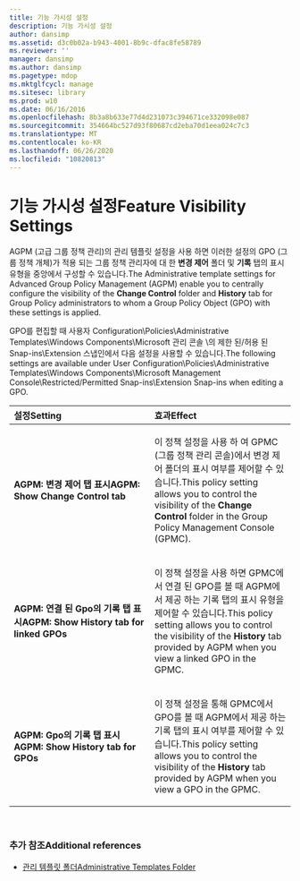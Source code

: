 ```yaml
---
title: 기능 가시성 설정
description: 기능 가시성 설정
author: dansimp
ms.assetid: d3c0b02a-b943-4001-8b9c-dfac8fe58789
ms.reviewer: ''
manager: dansimp
ms.author: dansimp
ms.pagetype: mdop
ms.mktglfcycl: manage
ms.sitesec: library
ms.prod: w10
ms.date: 06/16/2016
ms.openlocfilehash: 8b3a8b633e77d4d231073c394671ce332098e087
ms.sourcegitcommit: 354664bc527d93f80687cd2eba70d1eea024c7c3
ms.translationtype: MT
ms.contentlocale: ko-KR
ms.lasthandoff: 06/26/2020
ms.locfileid: "10820813"
---
```

# <span data-ttu-id="504ff-103">기능 가시성 설정</span><span class="sxs-lookup"><span data-stu-id="504ff-103">Feature Visibility Settings</span></span>


<span data-ttu-id="504ff-104">AGPM (고급 그룹 정책 관리)의 관리 템플릿 설정을 사용 하면 이러한 설정의 GPO (그룹 정책 개체)가 적용 되는 그룹 정책 관리자에 대 한 **변경 제어** 폴더 및 **기록** 탭의 표시 유형을 중앙에서 구성할 수 있습니다.</span><span class="sxs-lookup"><span data-stu-id="504ff-104">The Administrative template settings for Advanced Group Policy Management (AGPM) enable you to centrally configure the visibility of the **Change Control** folder and **History** tab for Group Policy administrators to whom a Group Policy Object (GPO) with these settings is applied.</span></span>

<span data-ttu-id="504ff-105">GPO를 편집할 때 사용자 Configuration\\Policies\\Administrative Templates\\Windows Components\\Microsoft 관리 콘솔 \의 제한 된/허용 된 Snap-ins\\Extension 스냅인에서 다음 설정을 사용할 수 있습니다.</span><span class="sxs-lookup"><span data-stu-id="504ff-105">The following settings are available under User Configuration\\Policies\\Administrative Templates\\Windows Components\\Microsoft Management Console\\Restricted/Permitted Snap-ins\\Extension Snap-ins when editing a GPO.</span></span>

<table>
<colgroup>
<col width="50%" />
<col width="50%" />
</colgroup>
<thead>
<tr class="header">
<th align="left"><span data-ttu-id="504ff-106">설정</span><span class="sxs-lookup"><span data-stu-id="504ff-106">Setting</span></span></th>
<th align="left"><span data-ttu-id="504ff-107">효과</span><span class="sxs-lookup"><span data-stu-id="504ff-107">Effect</span></span></th>
</tr>
</thead>
<tbody>
<tr class="odd">
<td align="left"><p><strong><span data-ttu-id="504ff-108">AGPM: 변경 제어 탭 표시</span><span class="sxs-lookup"><span data-stu-id="504ff-108">AGPM: Show Change Control tab</span></span></strong></p></td>
<td align="left"><p><span data-ttu-id="504ff-109">이 정책 설정을 사용 하 여 <strong> </strong> GPMC (그룹 정책 관리 콘솔)에서 변경 제어 폴더의 표시 여부를 제어할 수 있습니다.</span><span class="sxs-lookup"><span data-stu-id="504ff-109">This policy setting allows you to control the visibility of the <strong>Change Control</strong> folder in the Group Policy Management Console (GPMC).</span></span></p></td>
</tr>
<tr class="even">
<td align="left"><p><strong><span data-ttu-id="504ff-110">AGPM: 연결 된 Gpo의 기록 탭 표시</span><span class="sxs-lookup"><span data-stu-id="504ff-110">AGPM: Show History tab for linked GPOs</span></span></strong></p></td>
<td align="left"><p><span data-ttu-id="504ff-111">이 정책 설정을 사용 하면 <strong> </strong> GPMC에서 연결 된 GPO를 볼 때 AGPM에서 제공 하는 기록 탭의 표시 유형을 제어할 수 있습니다.</span><span class="sxs-lookup"><span data-stu-id="504ff-111">This policy setting allows you to control the visibility of the <strong>History</strong> tab provided by AGPM when you view a linked GPO in the GPMC.</span></span></p></td>
</tr>
<tr class="odd">
<td align="left"><p><strong><span data-ttu-id="504ff-112">AGPM: Gpo의 기록 탭 표시</span><span class="sxs-lookup"><span data-stu-id="504ff-112">AGPM: Show History tab for GPOs</span></span></strong></p></td>
<td align="left"><p><span data-ttu-id="504ff-113">이 정책 설정을 통해 <strong> </strong> GPMC에서 GPO를 볼 때 AGPM에서 제공 하는 기록 탭의 표시 여부를 제어할 수 있습니다.</span><span class="sxs-lookup"><span data-stu-id="504ff-113">This policy setting allows you to control the visibility of the <strong>History</strong> tab provided by AGPM when you view a GPO in the GPMC.</span></span></p></td>
</tr>
</tbody>
</table>

 

### <span data-ttu-id="504ff-114">추가 참조</span><span class="sxs-lookup"><span data-stu-id="504ff-114">Additional references</span></span>

-   [<span data-ttu-id="504ff-115">관리 템플릿 폴더</span><span class="sxs-lookup"><span data-stu-id="504ff-115">Administrative Templates Folder</span></span>](administrative-templates-folder-agpm40.md)

 

 





